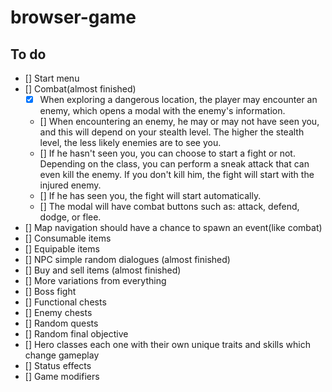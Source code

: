 # browser-game

## To do

- [] Start menu
- [] Combat(almost finished)
  - [x] When exploring a dangerous location, the player may encounter an enemy, which opens a modal with the enemy's information. 
  - [] When encountering an enemy, he may or may not have seen you, and this will depend on your stealth level. The higher the stealth level, the less likely enemies are to see you. 
  - [] If he hasn't seen you, you can choose to start a fight or not. Depending on the class, you can perform a sneak attack that can even kill the enemy. If you don't kill him, the fight will start with the injured enemy. 
  - [] If he has seen you, the fight will start automatically. 
  - [] The modal will have combat buttons such as: attack, defend, dodge, or flee.
- [] Map navigation should have a chance to spawn an event(like combat)
- [] Consumable items
- [] Equipable items
- [] NPC simple random dialogues (almost finished)
- [] Buy and sell items (almost finished)
- [] More variations from everything
- [] Boss fight
- [] Functional chests
- [] Enemy chests
- [] Random quests
- [] Random final objective
- [] Hero classes each one with their own unique traits and skills which change gameplay
- [] Status effects
- [] Game modifiers